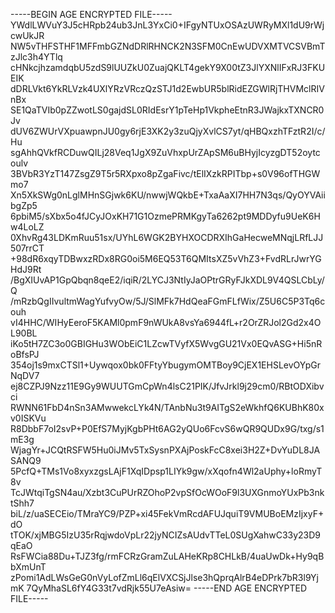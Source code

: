 -----BEGIN AGE ENCRYPTED FILE-----
YWdlLWVuY3J5cHRpb24ub3JnL3YxCi0+IFgyNTUxOSAzUWRyMXl1dU9rWjcwUkJR
NW5vTHFSTHF1MFFmbGZNdDRlRHNCK2N3SFM0CnEwUDVXMTVCSVBmTzJlc3h4YTlq
cHNkcjhzamdqbU5zdS9lUUZkU0ZuajQKLT4gekY9X00tZ3JlYXNlIFxRJ3FKUEIK
dDRLVkt6YkRLVzk4UXlYRzVRczQzSTJ1d2EwbUR5blRidEZGWlRjTHVMclRIVnBx
SE1QaTVIb0pZZwotLS0gajdSL0RIdEsrY1pTeHp1VkpheEtnR3JWajkxTXNCR0Jv
dUV6ZWUrVXpuawpnJU0gy6rjE3XK2y3zuQjyXvlCS7yt/qHBQxzhTFztR2I/c/Hu
sgAhhQVkfRCDuwQILj28Veq1JgX9ZuVhxpUrZApSM6uBHyjIcyzgDT52oytcoulv
3BVbR3YzT147ZsgZ9T5r5RXpxo8pZgaFivc/tElIXzkRPITbp+s0V96ofTHGWmo7
Xn5XkSWg0nLglMHnSGjwk6KU/nwwjWQkbE+TxaAaXI7HH7N3qs/QyOYVAiibgZp5
6pbiM5/sXbx5o4fJCyJOxKH71G1OzmePRMKgyTa6262pt9MDDyfu9UeK6Hw4LoLZ
0XhvRg43LDKmRuu51sx/UYhL6WGK2BYHXOCDRXIhGaHecweMNqjLRfLJJ507rrCT
+98dR6xqyTDBwxzRDx8RG0oi5M6EQ53T6QMItsXZ5vVhZ3+FvdRLrJwrYGHdJ9Rt
/BgXIUvAP1GpQbqn8qeE2/iqiR/2LYCJ3NtIyJaOPtrGRyFJkXDL9V4QSLCbLy/Q
/mRzbQgIIvultmWagYufvyOw/5J/SlMFk7HdQeaFGmFLfWix/Z5U6C5P3Tq6couh
vI4HHC/WIHyEeroF5KAMl0pmF9nWUkA8vsYa6944fL+r2OrZRJol2Gd2x4OL90BL
iKo5tH7ZC3o0GBIGHu3WObEiC1LZcwTVyfX5WvgGU21Vx0EQvASG+Hi5nRoBfsPJ
354oj1s9mxCTSl1+Uywqox0bk0FFtyYbugymOMTBoy9CjEX1EHSLevOYpGrNqDV7
ej8CZPJ9Nzz11E9Gy9WUUTGmCpWn4lsC21PIK/JfvJrkl9j29cm0/RBtODXibvci
RWNN61FbD4nSn3AMwwekcLYk4N/TAnbNu3t9AITgS2eWkhfQ6KUBhK80xv0ISKVu
R8DbbF7oI2svP+P0EfS7MyjKgbPHt6AG2yQUo6FcvS6wQR9QUDx9G/txg/s1mE3g
WjagYr+JCQtRSFW5Hu0iJMv5TxSysnPXAjPoskFcC8xei3H2Z+DvYuDL8JASANQ9
5PcfQ+TMs1Vo8xyxzgsLAjF1XqIDpsp1LIYk9gw/xXqofn4Wl2aUphy+loRmyT8v
TcJWtqiTgSN4au/Xzbt3CuPUrRZOhoP2vpSfOcWOoF9l3UXGnmoYUxPb3nktShh7
biL/z/uaSECEio/TMraYC9/PZP+xi45FekVmRcdAFUJquiT9VMUBoEMzIjxyF+dO
tTOK/xjMBG5IzU35rRqjwdoVpLr22jyNCIZsAUdvTTeL0SUgXahwC33y23D9qEaO
RsFWCia88Du+TJZ3fg/rmFCRzGramZuLAHeKRp8CHLkB/4uaUwDk+Hy9qBbXmUnT
zPomi1AdLWsGeG0nVyLofZmLl6qElVXCSjJlse3hQprqAlrB4eDPrk7bR3l9YjmK
7QyMhaSL6fY4G33t7vdRjk55U7eAsiw=
-----END AGE ENCRYPTED FILE-----
